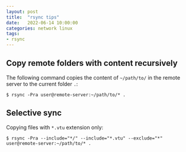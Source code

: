```yaml
---
layout: post
title:  "rsync tips"
date:   2022-06-14 10:00:00
categories: network linux
tags:
- rsync
---
```


## Copy remote folders with content recursively
The following command copies the content of `~/path/to/` in the remote server to the current folder `.`:
```
$ rsync -Pra user@remote-server:~/path/to/* .
```

## Selective sync
Copying files with `*.vtu` extension only:
```
$ rsync -Pra --include="*/" --include="*.vtu" --exclude="*"  user@remote-server:~/path/to/* .
```
